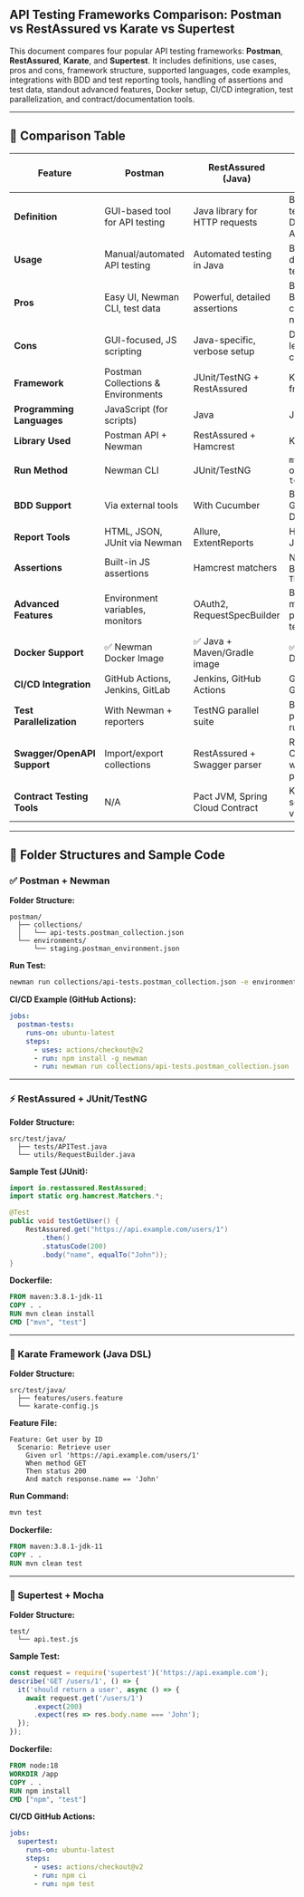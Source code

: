 ## API Testing Frameworks Comparison: Postman vs RestAssured vs Karate vs Supertest

This document compares four popular API testing frameworks: **Postman**, **RestAssured**, **Karate**, and **Supertest**. It includes definitions, use cases, pros and cons, framework structure, supported languages, code examples, integrations with BDD and test reporting tools, handling of assertions and test data, standout advanced features, Docker setup, CI/CD integration, test parallelization, and contract/documentation tools.

---

## 📌 Comparison Table

| Feature                   | Postman                         | RestAssured (Java)              | Karate (Java DSL)               | Supertest (JavaScript)         |
|---------------------------|----------------------------------|----------------------------------|----------------------------------|-------------------------------|
| **Definition**            | GUI-based tool for API testing  | Java library for HTTP requests  | BDD testing DSL for APIs        | HTTP assertions for Node.js   |
| **Usage**                 | Manual/automated API testing    | Automated testing in Java       | BDD-style declarative testing   | Integration & API tests       |
| **Pros**                  | Easy UI, Newman CLI, test data  | Powerful, detailed assertions   | Built-in BDD, no coding needed  | Lightweight, easy to use      |
| **Cons**                  | GUI-focused, JS scripting       | Java-specific, verbose setup    | DSL learning curve              | Less structured, JS only      |
| **Framework**             | Postman Collections & Environments | JUnit/TestNG + RestAssured     | Karate framework                | Mocha + Supertest             |
| **Programming Languages** | JavaScript (for scripts)        | Java                            | Java DSL                        | JavaScript                    |
| **Library Used**          | Postman API + Newman            | RestAssured + Hamcrest          | Karate                          | Supertest + Mocha/Chai        |
| **Run Method**            | Newman CLI                      | JUnit/TestNG                    | `mvn test` or `karate test`     | `npx mocha`                   |
| **BDD Support**           | Via external tools              | With Cucumber                   | Built-in Gherkin DSL            | With cucumber-js              |
| **Report Tools**          | HTML, JSON, JUnit via Newman    | Allure, ExtentReports           | HTML, JUnit                     | Mochawesome, Allure           |
| **Assertions**            | Built-in JS assertions          | Hamcrest matchers               | Native BDD style `Then`         | Chai assertions                |
| **Advanced Features**     | Environment variables, monitors | OAuth2, RequestSpecBuilder      | Built-in mocks, parallel tests  | Simple chaining & setup       |
| **Docker Support**        | ✅ Newman Docker Image           | ✅ Java + Maven/Gradle image     | ✅ Karate Docker                 | ✅ Node + Mocha base image     |
| **CI/CD Integration**     | GitHub Actions, Jenkins, GitLab | Jenkins, GitHub Actions         | GitHub, GitLab CI               | GitHub, GitLab, CircleCI      |
| **Test Parallelization**  | With Newman + reporters         | TestNG parallel suite           | Built-in parallel runner        | Mocha parallel mode           |
| **Swagger/OpenAPI Support**| Import/export collections       | RestAssured + Swagger parser    | Reads OpenAPI with plugins      | Use with swagger-jsdoc        |
| **Contract Testing Tools**| N/A                            | Pact JVM, Spring Cloud Contract | Karate + schema validation      | Pact JS                       |

---

## 📂 Folder Structures and Sample Code

### ✅ Postman + Newman

**Folder Structure:**
```
postman/
  ├── collections/
  │   └── api-tests.postman_collection.json
  └── environments/
      └── staging.postman_environment.json
```

**Run Test:**
```bash
newman run collections/api-tests.postman_collection.json -e environments/staging.postman_environment.json
```

**CI/CD Example (GitHub Actions):**
```yaml
jobs:
  postman-tests:
    runs-on: ubuntu-latest
    steps:
      - uses: actions/checkout@v2
      - run: npm install -g newman
      - run: newman run collections/api-tests.postman_collection.json
```

---

### ⚡ RestAssured + JUnit/TestNG

**Folder Structure:**
```
src/test/java/
  ├── tests/APITest.java
  └── utils/RequestBuilder.java
```

**Sample Test (JUnit):**
```java
import io.restassured.RestAssured;
import static org.hamcrest.Matchers.*;

@Test
public void testGetUser() {
    RestAssured.get("https://api.example.com/users/1")
        .then()
        .statusCode(200)
        .body("name", equalTo("John"));
}
```

**Dockerfile:**
```dockerfile
FROM maven:3.8.1-jdk-11
COPY . .
RUN mvn clean install
CMD ["mvn", "test"]
```

---

### 💪 Karate Framework (Java DSL)

**Folder Structure:**
```
src/test/java/
  ├── features/users.feature
  └── karate-config.js
```

**Feature File:**
```gherkin
Feature: Get user by ID
  Scenario: Retrieve user
    Given url 'https://api.example.com/users/1'
    When method GET
    Then status 200
    And match response.name == 'John'
```

**Run Command:**
```bash
mvn test
```

**Dockerfile:**
```dockerfile
FROM maven:3.8.1-jdk-11
COPY . .
RUN mvn clean test
```

---

### 🧪 Supertest + Mocha

**Folder Structure:**
```
test/
  └── api.test.js
```

**Sample Test:**
```js
const request = require('supertest')('https://api.example.com');
describe('GET /users/1', () => {
  it('should return a user', async () => {
    await request.get('/users/1')
      .expect(200)
      .expect(res => res.body.name === 'John');
  });
});
```

**Dockerfile:**
```dockerfile
FROM node:18
WORKDIR /app
COPY . .
RUN npm install
CMD ["npm", "test"]
```

**CI/CD GitHub Actions:**
```yaml
jobs:
  supertest:
    runs-on: ubuntu-latest
    steps:
      - uses: actions/checkout@v2
      - run: npm ci
      - run: npm test
```

